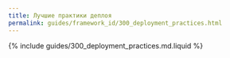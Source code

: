 ```yaml
---
title: Лучшие практики деплоя
permalink: guides/framework_id/300_deployment_practices.html
---
```


{% include guides/300_deployment_practices.md.liquid %}
